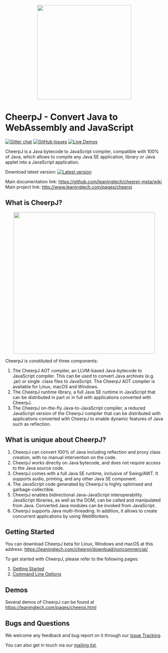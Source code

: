 <p align="center"><img src="https://github.com/leaningtech/cheerpj-meta/blob/master/media/cheerpj_logo_whitebg.png" width="300"></p>

# CheerpJ - Convert Java to WebAssembly and JavaScript
[![Gitter chat](https://badges.gitter.im/leaningtech/cheerpj.svg)](https://gitter.im/leaningtech/cheerpj)
[![GitHub Issues](https://img.shields.io/github/issues/leaningtech/cheerpj-meta.svg)](https://github.com/leaningtech/cheerpj-meta/issues)
[![Live Demos](https://img.shields.io/badge/demo-online-green.svg)](https://leaningtech.com/pages/cheerpj.html)

CheerpJ is a Java bytecode to JavaScript compiler, compatible with 100% of Java, which allows to compile any Java SE application, library or Java applet into a JavaScript application.

Download latest version: [![Latest version](https://img.shields.io/badge/cheerpj-2.0-green.svg)](https://leaningtech.com/pages/cheerpj.html#Download)

Main documentation link: <https://github.com/leaningtech/cheerpj-meta/wiki>
Main project link: <http://www.leaningtech.com/pages/cheerpj>

What is CheerpJ?
------

<p align="center"><img src="https://leaningtech.com/cheerpj/images/cheerpj_visual_2.png" width="450"></p>

CheerpJ is constituted of three components:
1. The CheerpJ AOT compiler, an LLVM-based Java-bytecode to JavaScript compiler. This can be used to convert Java archives (e.g. .jar) or single .class files to JavaScript. The CheerpJ AOT compiler is available for Linux, macOS and Windows.
2. The CheerpJ runtime library, a full Java SE runtime in JavaScript that can be distributed in part or in full with applications converted with CheerpJ.
3. The CheerpJ on-the-fly Java-to-JavaScript compiler, a reduced JavaScript version of the CheerpJ compiler that can be distributed with applications converted with CheerpJ to enable dynamic features of Java such as reflection.

What is unique about CheerpJ?
-------

1. CheerpJ can convert 100% of Java including reflection and proxy class creation, with no manual intervention on the code.
2. CheerpJ works directly on Java bytecode, and does not require access to the Java source code.
3. CheerpJ comes with a full Java SE runtime, inclusive of Swing/AWT. It supports audio, printing, and any other Java SE component.
4. The JavaScript code generated by CheerpJ is highly optimised and garbage-collectible.
5. CheerpJ enables bidirectional Java-JavaScript interoperability. JavaScript libraries, as well as the DOM, can be called and manipulated from Java. Converted Java modules can be invoked from JavaScript.
6. CheerpJ supports Java multi-threading. In addition, it allows to create concurrent applications by using WebWorkers.

Getting Started
-------
You can download CheerpJ beta for Linux, Windows and macOS at this address:
https://leaningtech.com/cheerpj/download/noncommercial/

To get started with CheerpJ, please refer to the following pages:
1. [Getting Started](https://github.com/leaningtech/cheerpj-meta/wiki/Getting-Started)
2. [Command Line Options](https://github.com/leaningtech/cheerpj-meta/wiki/Command-Line-Options)

Demos
------
Several demos of CheerpJ can be found at https://leaningtech.com/pages/cheerpj.html

Bugs and Questions
-------
 
We welcome any feedback and bug report on it through our [Issue Tracking](https://github.com/leaningtech/cheerpj-meta/issues).

You can also get in touch via our [mailing list][mail].

[mail]: https://groups.google.com/forum/#!forum/cheerpj-developers
